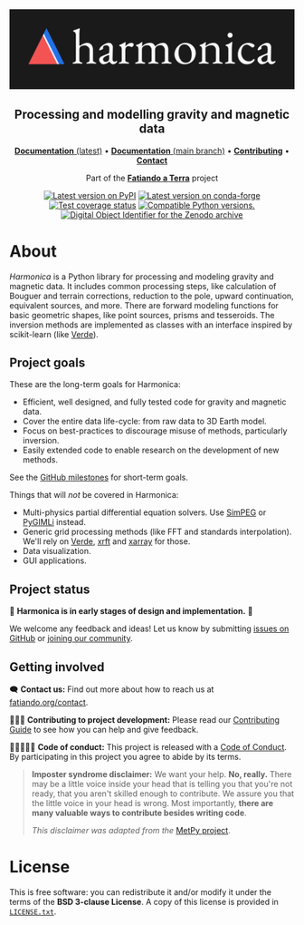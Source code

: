 <img src="https://github.com/fatiando/harmonica/raw/main/doc/_static/readme-banner.png" alt="Harmonica">

<h2 align="center">Processing and modelling gravity and magnetic data</h2>

<p align="center">
<a href="https://www.fatiando.org/harmonica"><strong>Documentation</strong> (latest)</a> •
<a href="https://www.fatiando.org/harmonica/dev"><strong>Documentation</strong> (main branch)</a> •
<a href="https://github.com/fatiando/harmonica/blob/main/CONTRIBUTING.md"><strong>Contributing</strong></a> •
<a href="https://www.fatiando.org/contact/"><strong>Contact</strong></a>
</p>

<p align="center">
Part of the <a href="https://www.fatiando.org"><strong>Fatiando a Terra</strong></a> project
</p>

<p align="center">
<a href="https://pypi.python.org/pypi/harmonica"><img src="http://img.shields.io/pypi/v/harmonica.svg?style=flat-square" alt="Latest version on PyPI"/></a>
<a href="https://github.com/conda-forge/harmonica-feedstock"><img src="https://img.shields.io/conda/vn/conda-forge/harmonica.svg?style=flat-square" alt="Latest version on conda-forge"/></a>
<a href="https://codecov.io/gh/fatiando/harmonica"><img src="https://img.shields.io/codecov/c/github/fatiando/harmonica/main.svg?style=flat-square" alt="Test coverage status"/></a>
<a href="https://pypi.python.org/pypi/harmonica"><img src="https://img.shields.io/pypi/pyversions/harmonica.svg?style=flat-square" alt="Compatible Python versions."/></a>
<a href="https://doi.org/10.5281/zenodo.3628741"><img src="https://img.shields.io/badge/doi-10.5281%2Fzenodo.3628741-blue.svg?style=flat-square" alt="Digital Object Identifier for the Zenodo archive"/></a>
</p>

# About

*Harmonica* is a Python library for processing and modeling gravity and
magnetic data. It includes common processing steps, like calculation of Bouguer
and terrain corrections, reduction to the pole, upward continuation, equivalent
sources, and more. There are forward modeling functions for basic geometric
shapes, like point sources, prisms and tesseroids. The inversion methods are
implemented as classes with an interface inspired by scikit-learn (like
[Verde](https://www.fatiando.org/verde)).

## Project goals

These are the long-term goals for Harmonica:

- Efficient, well designed, and fully tested code for gravity and
  magnetic data.
- Cover the entire data life-cycle: from raw data to 3D Earth model.
- Focus on best-practices to discourage misuse of methods,
  particularly inversion.
- Easily extended code to enable research on the development of new
  methods.

See the [GitHub milestones](https://github.com/fatiando/harmonica/milestones)
for short-term goals.

Things that will *not* be covered in Harmonica:

- Multi-physics partial differential equation solvers. Use
  [SimPEG](http://www.simpeg.xyz/) or [PyGIMLi](https://www.pygimli.org/)
  instead.
- Generic grid processing methods (like FFT and standards interpolation).
  We'll rely on [Verde](https://www.fatiando.org/verde),
  [xrft](https://xrft.readthedocs.io/en/latest/) and
  [xarray](https://xarray.dev) for those.
- Data visualization.
- GUI applications.

## Project status

🚨 **Harmonica is in early stages of design and implementation.** 🚨

We welcome any feedback and ideas! Let us know by submitting
[issues on GitHub](https://github.com/fatiando/harmonica/issues) or
[joining our community](https://www.fatiando.org/contact).

## Getting involved

🗨️ **Contact us:**
Find out more about how to reach us at
[fatiando.org/contact](https://www.fatiando.org/contact/).

👩🏾‍💻 **Contributing to project development:**
Please read our
[Contributing Guide](https://github.com/fatiando/harmonica/blob/main/CONTRIBUTING.md)
to see how you can help and give feedback.

🧑🏾‍🤝‍🧑🏼 **Code of conduct:**
This project is released with a
[Code of Conduct](https://github.com/fatiando/community/blob/main/CODE_OF_CONDUCT.md).
By participating in this project you agree to abide by its terms.

> **Imposter syndrome disclaimer:**
> We want your help. **No, really.** There may be a little voice inside your
> head that is telling you that you're not ready, that you aren't skilled
> enough to contribute. We assure you that the little voice in your head is
> wrong. Most importantly, **there are many valuable ways to contribute besides
> writing code**.
>
> *This disclaimer was adapted from the*
> [MetPy project](https://github.com/Unidata/MetPy).

# License

This is free software: you can redistribute it and/or modify it under the terms
of the **BSD 3-clause License**. A copy of this license is provided in
[`LICENSE.txt`](https://github.com/fatiando/harmonica/blob/main/LICENSE.txt).
